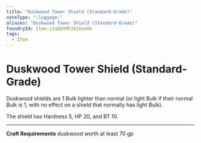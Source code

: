 ```yaml
---
title: "Duskwood Tower Shield (Standard-Grade)"
noteType: ":luggage:"
aliases: "Duskwood Tower Shield (Standard-Grade)"
foundryId: Item.s2aAbhMhJ81XaoHb
tags:
  - Item
---
```


# Duskwood Tower Shield (Standard-Grade)

Duskwood shields are 1 Bulk lighter than normal (or light Bulk if their normal Bulk is 1, with no effect on a shield that normally has light Bulk).

The shield has Hardness 5, HP 20, and BT 10.

* * *

**Craft Requirements** duskwood worth at least 70 gp
